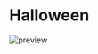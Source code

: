 # Halloween

![preview](https://user-images.githubusercontent.com/101383635/197687769-28d6ed41-3a2a-49d1-bea8-14048ed22ce9.png)
